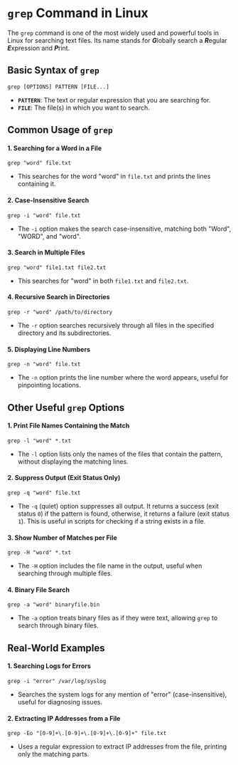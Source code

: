 # `grep` Command in Linux

The `grep` command is one of the most widely used and powerful tools in Linux for searching text files. Its name stands for ***G***lobally search a ***R***egular ***E***xpression and ***P***rint.

## Basic Syntax of `grep`

```
grep [OPTIONS] PATTERN [FILE...]
```
- **`PATTERN`**: The text or regular expression that you are searching for.
- **`FILE`**: The file(s) in which you want to search.


## Common Usage of `grep`

#### 1. Searching for a Word in a File
```
grep "word" file.txt
```
- This searches for the word "word" in `file.txt` and prints the lines containing it.

#### 2. Case-Insensitive Search
```
grep -i "word" file.txt
```
- The `-i` option makes the search case-insensitive, matching both "Word", "WORD", and "word".

#### 3. Search in Multiple Files
```
grep "word" file1.txt file2.txt
```
- This searches for "word" in both `file1.txt` and `file2.txt`.

#### 4. Recursive Search in Directories
```
grep -r "word" /path/to/directory
```
- The `-r` option searches recursively through all files in the specified directory and its subdirectories.

#### 5. Displaying Line Numbers
```
grep -n "word" file.txt
```
- The `-n` option prints the line number where the word appears, useful for pinpointing locations.


## Other Useful `grep` Options

#### 1. Print File Names Containing the Match
```
grep -l "word" *.txt
```
- The `-l` option lists only the names of the files that contain the pattern, without displaying the matching lines.

#### 2. Suppress Output (Exit Status Only)
```
grep -q "word" file.txt
```
- The `-q` (quiet) option suppresses all output. It returns a success (exit status `0`) if the pattern is found, otherwise, it returns a failure (exit status `1`). This is useful in scripts for checking if a string exists in a file.

#### 3. Show Number of Matches per File
```
grep -H "word" *.txt
```
- The `-H` option includes the file name in the output, useful when searching through multiple files.

#### 4. Binary File Search
```
grep -a "word" binaryfile.bin
```
- The `-a` option treats binary files as if they were text, allowing `grep` to search through binary files.


## Real-World Examples

#### 1. Searching Logs for Errors
```
grep -i "error" /var/log/syslog
```
- Searches the system logs for any mention of "error" (case-insensitive), useful for diagnosing issues.

#### 2. Extracting IP Addresses from a File
```
grep -Eo "[0-9]+\.[0-9]+\.[0-9]+\.[0-9]+" file.txt
```
- Uses a regular expression to extract IP addresses from the file, printing only the matching parts.

